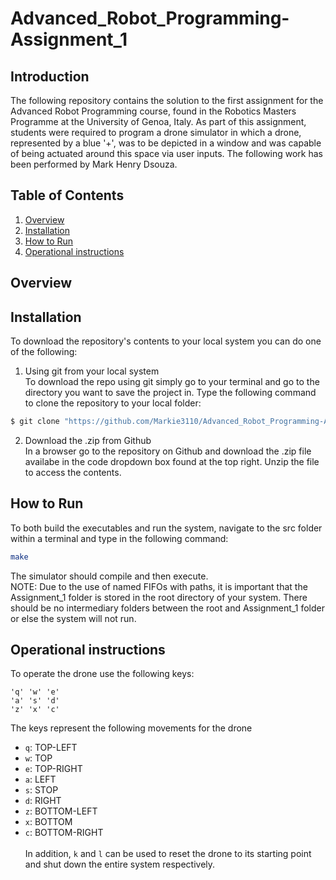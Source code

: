 Advanced_Robot_Programming-Assignment_1
================================

Introduction
----------------------
The following repository contains the solution to the first assignment for the Advanced Robot Programming course, found in the Robotics Masters Programme at the University of Genoa, Italy. As part of this assignment,
students were required to program a drone simulator in which a drone, represented by a blue '+', was to be depicted in a window and was capable of being actuated around this space via user inputs.
The following work has been performed by Mark Henry Dsouza.

Table of Contents
----------------------
1. [Overview](https://github.com/Markie3110/Advanced_Robot_Programming-Assignment_1#overview)
2. [Installation](https://github.com/Markie3110/Advanced_Robot_Programming-Assignment_1#installation)
3. [How to Run](https://github.com/Markie3110/Advanced_Robot_Programming-Assignment_1#how-to-run)
4. [Operational instructions](https://github.com/Markie3110/Advanced_Robot_Programming-Assignment_1#operational-instructions)

Overview
----------------------


Installation
----------------------
To download the repository's contents to your local system you can do one of the following:

1. Using git from your local system<br>
To download the repo using git simply go to your terminal and go to the directory you want to save the project in. Type the following command to clone the repository to your local folder:
```bash
$ git clone "https://github.com/Markie3110/Advanced_Robot_Programming-Assignment_1"
```

2. Download the .zip from Github<br>
In a browser go to the repository on Github and download the .zip file availabe in the code dropdown box found at the top right. Unzip the file to access the contents.

How to Run
----------------------
To both build the executables and run the system, navigate to the src folder within a terminal and type in the following command:
```bash
make
```
The simulator should compile and then execute.<br>
NOTE: Due to the use of named FIFOs with paths, it is important that the Assignment_1 folder is stored in the root directory of your system. There should be no intermediary folders between the root and Assignment_1
folder or else the system will not run.

Operational instructions
----------------------
To operate the drone use the following keys:
```
'q' 'w' 'e'
'a' 's' 'd'
'z' 'x' 'c'
```
The keys represent the following movements for the drone
* `q`: TOP-LEFT
* `w`: TOP
* `e`: TOP-RIGHT
* `a`: LEFT
* `s`: STOP
* `d`: RIGHT
* `z`: BOTTOM-LEFT
* `x`: BOTTOM
* `c`: BOTTOM-RIGHT
<br><br>In addition, `k` and `l` can be used to reset the drone to its starting point and shut down the entire system respectively.
